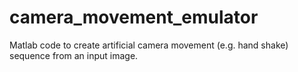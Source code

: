 # camera_movement_emulator
Matlab code to create artificial camera movement (e.g. hand shake) sequence from an input image.
